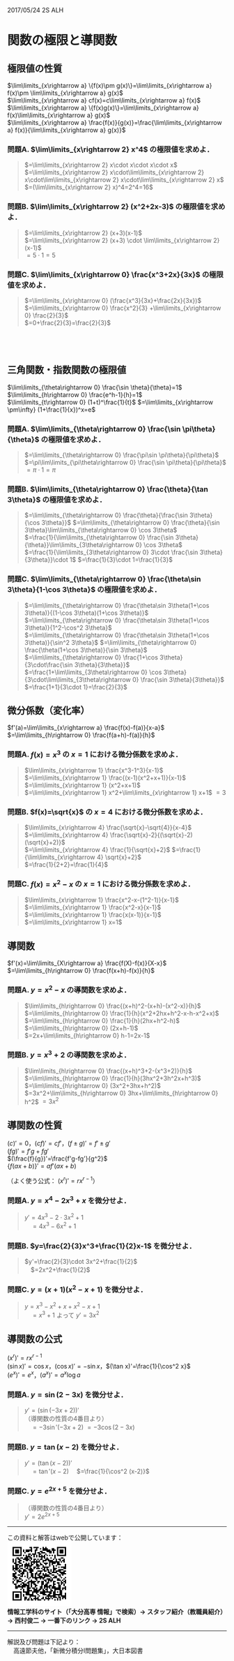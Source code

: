 
<!-- > pandoc main-ans.md --mathjax -c ../../css/mathjax.css --include-in-header=../in-header.txt --include-before-body=../before-body.txt --include-after-body=../after-body.txt -s -o main-ans.html -->

2017/05/24 2S ALH

# 関数の極限と導関数

## 極限値の性質

$\lim\limits_{x\rightarrow a} \{f(x)\pm g(x)\}=\lim\limits_{x\rightarrow a} f(x)\pm \lim\limits_{x\rightarrow a} g(x)$  
$\lim\limits_{x\rightarrow a} cf(x)=c\lim\limits_{x\rightarrow a} f(x)$  
$\lim\limits_{x\rightarrow a} \{f(x)g(x)\}=\lim\limits_{x\rightarrow a} f(x)\lim\limits_{x\rightarrow a} g(x)$  
$\lim\limits_{x\rightarrow a} \frac{f(x)}{g(x)}=\frac{\lim\limits_{x\rightarrow a} f(x)}{\lim\limits_{x\rightarrow a} g(x)}$  

### 問題A. $\lim\limits_{x\rightarrow 2} x^4$ の極限値を求めよ．

> $=\lim\limits_{x\rightarrow 2} x\cdot x\cdot x\cdot x$  
> $=\lim\limits_{x\rightarrow 2} x\cdot\lim\limits_{x\rightarrow 2} x\cdot\lim\limits_{x\rightarrow 2} x\cdot\lim\limits_{x\rightarrow 2} x$  
> $=(\lim\limits_{x\rightarrow 2} x)^4=2^4=16$

### 問題B. $\lim\limits_{x\rightarrow 2} (x^2+2x-3)$ の極限値を求めよ．

> $=\lim\limits_{x\rightarrow 2} (x+3)(x-1)$  
> $=\lim\limits_{x\rightarrow 2} (x+3) \cdot \lim\limits_{x\rightarrow 2} (x-1)$  
> $=5\cdot 1=5$

### 問題C. $\lim\limits_{x\rightarrow 0} \frac{x^3+2x}{3x}$ の極限値を求めよ．

> $=\lim\limits_{x\rightarrow 0} (\frac{x^3}{3x}+\frac{2x}{3x})$  
> $=\lim\limits_{x\rightarrow 0} \frac{x^2}{3} +\lim\limits_{x\rightarrow 0} \frac{2}{3}$  
> $=0+\frac{2}{3}=\frac{2}{3}$

　  
　  

## 三角関数・指数関数の極限値

$\lim\limits_{\theta\rightarrow 0} \frac{\sin \theta}{\theta}=1$  
$\lim\limits_{h\rightarrow 0} \frac{e^h-1}{h}=1$  
$\lim\limits_{t\rightarrow 0} (1+t)^\frac{1}{t}$
$=\lim\limits_{x\rightarrow \pm\infty} (1+\frac{1}{x})^x=e$ 

### 問題A. $\lim\limits_{\theta\rightarrow 0} \frac{\sin \pi\theta}{\theta}$ の極限値を求めよ．

> $=\lim\limits_{\theta\rightarrow 0} \frac{\pi\sin \pi\theta}{\pi\theta}$  
> $=\pi\lim\limits_{\pi\theta\rightarrow 0} \frac{\sin \pi\theta}{\pi\theta}$  
> $=\pi\cdot 1=\pi$

<div style="page-break-before:always"></div>

### 問題B. $\lim\limits_{\theta\rightarrow 0} \frac{\theta}{\tan 3\theta}$ の極限値を求めよ．

> $=\lim\limits_{\theta\rightarrow 0} \frac{\theta}{\frac{\sin 3\theta}{\cos 3\theta}}$ $=\lim\limits_{\theta\rightarrow 0} \frac{\theta}{\sin 3\theta}\lim\limits_{\theta\rightarrow 0} \cos 3\theta$  
> $=\frac{1}{\lim\limits_{\theta\rightarrow 0} \frac{\sin 3\theta}{\theta}}\lim\limits_{3\theta\rightarrow 0} \cos 3\theta$  
> $=\frac{1}{\lim\limits_{3\theta\rightarrow 0} 3\cdot \frac{\sin 3\theta}{3\theta}}\cdot 1$ $=\frac{1}{3}\cdot 1=\frac{1}{3}$

### 問題C. $\lim\limits_{\theta\rightarrow 0} \frac{\theta\sin 3\theta}{1-\cos 3\theta}$ の極限値を求めよ．

> $=\lim\limits_{\theta\rightarrow 0} \frac{\theta\sin 3\theta(1+\cos 3\theta)}{(1-\cos 3\theta)(1+\cos 3\theta)}$ $=\lim\limits_{\theta\rightarrow 0} \frac{\theta\sin 3\theta(1+\cos 3\theta)}{1^2-\cos^2 3\theta}$  
> $=\lim\limits_{\theta\rightarrow 0} \frac{\theta\sin 3\theta(1+\cos 3\theta)}{\sin^2 3\theta}$ $=\lim\limits_{\theta\rightarrow 0} \frac{\theta(1+\cos 3\theta)}{\sin 3\theta}$  
> $=\lim\limits_{\theta\rightarrow 0} \frac{1+\cos 3\theta}{3\cdot\frac{\sin 3\theta}{3\theta}}$ $=\frac{1+\lim\limits_{3\theta\rightarrow 0} \cos 3\theta}{3\cdot\lim\limits_{3\theta\rightarrow 0} \frac{\sin 3\theta}{3\theta}}$ $=\frac{1+1}{3\cdot 1}=\frac{2}{3}$

<div style="page-break-before:always"></div>

## 微分係数（変化率）

$f'(a)=\lim\limits_{x\rightarrow a} \frac{f(x)-f(a)}{x-a}$ $=\lim\limits_{h\rightarrow 0} \frac{f(a+h)-f(a)}{h}$

### 問題A. $f(x)=x^3$ の $x=1$ における微分係数を求めよ．

> $\lim\limits_{x\rightarrow 1} \frac{x^3-1^3}{x-1}$ $=\lim\limits_{x\rightarrow 1} \frac{(x-1)(x^2+x+1)}{x-1}$  
> $=\lim\limits_{x\rightarrow 1} (x^2+x+1)$  
> $=\lim\limits_{x\rightarrow 1} x^2+\lim\limits_{x\rightarrow 1} x+1$ $=3$

### 問題B. $f(x)=\sqrt{x}$ の $x=4$ における微分係数を求めよ．

> $\lim\limits_{x\rightarrow 4} \frac{\sqrt{x}-\sqrt{4}}{x-4}$ $=\lim\limits_{x\rightarrow 4} \frac{\sqrt{x}-2}{(\sqrt{x}-2)(\sqrt{x}+2)}$  
> $=\lim\limits_{x\rightarrow 4} \frac{1}{\sqrt{x}+2}$ $=\frac{1}{\lim\limits_{x\rightarrow 4} \sqrt{x}+2}$  
> $=\frac{1}{2+2}=\frac{1}{4}$

### 問題C. $f(x)=x^2-x$ の $x=1$ における微分係数を求めよ．

> $\lim\limits_{x\rightarrow 1} \frac{x^2-x-(1^2-1)}{x-1}$  
> $=\lim\limits_{x\rightarrow 1} \frac{x^2-x}{x-1}$ $=\lim\limits_{x\rightarrow 1} \frac{x(x-1)}{x-1}$  
> $=\lim\limits_{x\rightarrow 1} x=1$  

## 導関数

$f'(x)=\lim\limits_{X\rightarrow a} \frac{f(X)-f(x)}{X-x}$ $=\lim\limits_{h\rightarrow 0} \frac{f(x+h)-f(x)}{h}$

### 問題A. $y=x^2-x$ の導関数を求めよ．

> $\lim\limits_{h\rightarrow 0} \frac{(x+h)^2-(x+h)-(x^2-x)}{h}$ $=\lim\limits_{h\rightarrow 0} \frac{1}{h}(x^2+2hx+h^2-x-h-x^2+x)$  
> $=\lim\limits_{h\rightarrow 0} \frac{1}{h}(2hx+h^2-h)$ $=\lim\limits_{h\rightarrow 0} (2x+h-1)$  
> $=2x+\lim\limits_{h\rightarrow 0} h-1=2x-1$

### 問題B. $y=x^3+2$ の導関数を求めよ．

> $\lim\limits_{h\rightarrow 0} \frac{(x+h)^3+2-(x^3+2)}{h}$ $=\lim\limits_{h\rightarrow 0} \frac{1}{h}(3hx^2+3h^2x+h^3)$  
> $=\lim\limits_{h\rightarrow 0} (3x^2+3hx+h^2)$  
> $=3x^2+\lim\limits_{h\rightarrow 0} 3hx+\lim\limits_{h\rightarrow 0} h^2$ $=3x^2$

<div style="page-break-before:always"></div>

## 導関数の性質

$(c)'=0$，$(cf)'=cf'$，$(f\pm g)'=f'\pm g'$  
$(fg)'=f'g+fg'$  
$(\frac{f}{g})'=\frac{f'g-fg'}{g^2}$  
$\{f(ax+b)\}'=af'(ax+b)$

（よく使う公式： $(x^r)'=rx^{r-1}$）

### 問題A. $y=x^4-2x^3+x$ を微分せよ．

> $y'=4x^3-2\cdot 3x^2+1$  
> 　$=4x^3-6x^2+1$

### 問題B. $y=\frac{2}{3}x^3+\frac{1}{2}x-1$ を微分せよ．

> $y'=\frac{2}{3}\cdot 3x^2+\frac{1}{2}$  
> 　$=2x^2+\frac{1}{2}$

### 問題C. $y=(x+1)(x^2-x+1)$ を微分せよ．

> $y=x^3-x^2+x+x^2-x+1$  
> 　$=x^3+1$ よって $y'=3x^2$

<div style="page-break-before:always"></div>

## 導関数の公式

$(x^r)'=rx^{r-1}$  
$(\sin x)'=\cos x$，$(\cos x)'=-\sin x$，$(\tan x)'=\frac{1}{\cos^2 x}$  
$(e^x)'=e^x$，$(a^x)'=a^x\log a$

### 問題A. $y=\sin(2-3x)$ を微分せよ．

> $y'=(\sin (-3x+2))'$  
> （導関数の性質の4番目より）  
> 　$=-3\sin'(-3x+2)$ $=-3\cos(2-3x)$

### 問題B. $y=\tan(x-2)$ を微分せよ．

> $y'=(\tan (x-2))'$  
> 　$=\tan' (x-2)$
> 　$=\frac{1}{\cos^2 (x-2)}$

### 問題C. $y=e^{2x+5}$ を微分せよ．

> （導関数の性質の4番目より）  
> $y'=2e^{2x+5}$

<div style="page-break-before:always"></div>

---

この資料と解答はwebで公開しています：  
![](../QRcode.png)  
**情報工学科のサイト（「大分高専 情報」で検索）→ スタッフ紹介（教職員紹介） → 西村俊二 → 一番下のリンク → 2S ALH**

---

解説及び問題は下記より：  
　高遠節夫他，「新微分積分I問題集」，大日本図書
